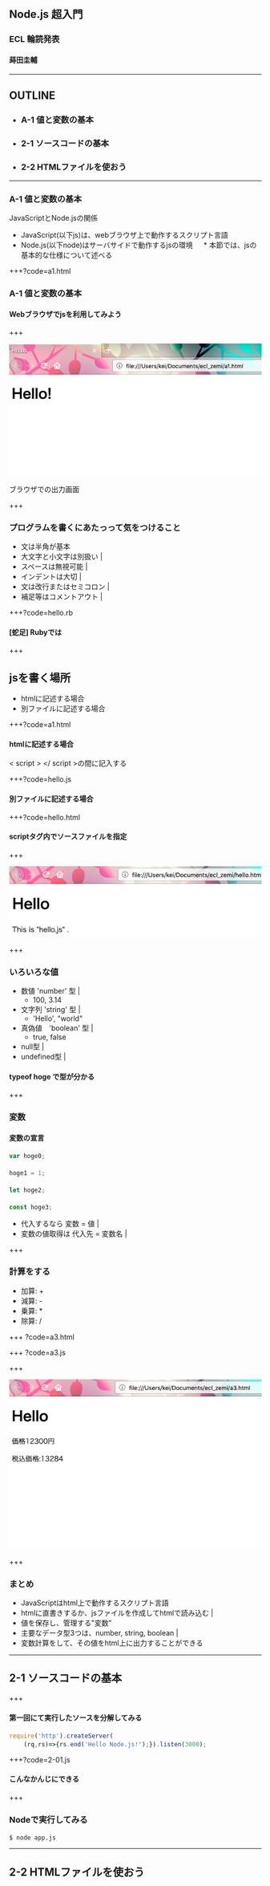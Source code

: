 ## Node.js 超入門

### ECL 輪読発表
#### 蒔田圭輔


---

## OUTLINE

- ### A-1 値と変数の基本
- ### 2-1 ソースコードの基本
- ### 2-2 HTMLファイルを使おう

---

### A-1 値と変数の基本

JavaScriptとNode.jsの関係
- JavaScript(以下js)は、webブラウザ上で動作するスクリプト言語
- Node.js(以下node)はサーバサイドで動作するjsの環境
　
\* 本節では、jsの基本的な仕様について述べる

+++?code=a1.html

### A-1 値と変数の基本

#### Webブラウザでjsを利用してみよう


+++

![output](img/fig_a1.png)

ブラウザでの出力画面

+++

### プログラムを書くにあたっって気をつけること

- 文は半角が基本
- 大文字と小文字は別扱い |
- スペースは無視可能 |
- インデントは大切 |
- 文は改行またはセミコロン |
- 補足等はコメントアウト |

+++?code=hello.rb

#### [蛇足] Rubyでは

+++

## jsを書く場所
- htmlに記述する場合
- 別ファイルに記述する場合  

+++?code=a1.html

#### htmlに記述する場合

 < script > </ script >の間に記入する

+++?code=hello.js

#### 別ファイルに記述する場合

+++?code=hello.html

#### scriptタグ内でソースファイルを指定

+++

![output1](img/fig_a2.png)

+++

### いろいろな値
- 数値 'number' 型 |
    - 100, 3.14
- 文字列 'string' 型 |
    - 'Hello', "world"
- 真偽値　'boolean' 型 |
    - true, false
- null型 |
- undefined型 |

#### typeof hoge で型が分かる

+++

### 変数

#### 変数の宣言

``` javascript
var hoge0;

hoge1 = 1;

let hoge2;

const hoge3;
```
- 代入するなら 変数 = 値 |
- 変数の値取得は 代入先 = 変数名 |

+++

### 計算をする
- 加算: +
- 減算: -
- 乗算: *
- 除算: /

+++ ?code=a3.html

+++ ?code=a3.js

+++

![output2](img/fig_a3.png)

+++

### まとめ

- JavaScriptはhtml上で動作するスクリプト言語
- htmlに直書きするか、jsファイルを作成してhtmlで読み込む |
- 値を保存し、管理する"変数"
- 主要なデータ型3つは、number, string, boolean |
- 変数計算をして、その値をhtml上に出力することができる

---

## 2-1 ソースコードの基本

+++

#### 第一回にて実行したソースを分解してみる

``` js
require('http').createServer(
    (rq,rs)=>{rs.end('Hello Node.js!');}).listen(3000);
```

+++?code=2-01.js

#### こんなかんじにできる

+++

### Nodeで実行してみる

``` shell
$ node app.js
```


--- 

## 2-2 HTMLファイルを使おう 



